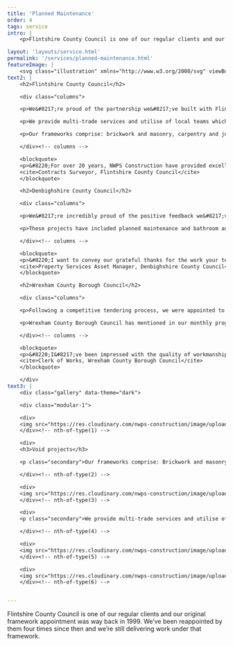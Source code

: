 ```yaml
---
title: 'Planned Maintenance'
order: 4
tags: service
intro: |
    <p>Flintshire County Council is one of our regular clients and our original framework appointment was way back in 1999. We&#8221;re also incredibly proud of the positive feedback we&#8217;ve received from Denbighshire County Council and w&#8217;ve been delivering projects for them since our appointment as a preferred supplier in 2002. In 2018, we were appointed to their framework by Wrexham County Borough Council and now work on planned repairs and maintenance to their housing stock.</p>

layout: 'layouts/service.html'
permalink: '/services/planned-maintenance.html'
featureImage: |
    <svg class="illustration" xmlns="http://www.w3.org/2000/svg" viewBox="0 0 405 445"><path d="M927.72 584H287.677s.959-59.334 3.83-72.73c2.872-13.4 3.828-21.532 3.828-21.532s-26.264-7.176-30.573-20.575c-4.305-13.398-6.698-23.447-6.698-23.447s-6.223 34.931-22.015 39.237c-15.793 4.305-36.851 5.263-67.48-.958-30.63-6.22-73.664-7.176-73.664-16.27 0-9.089 9.534-23.923 11.448-42.584 1.913-18.66 1.913-37.284 1.913-37.284s34.937 6.7 44.51 8.613l16.75 3.35s-11.485 49.244-1.434 53.075c10.047 3.827 60.3 16.268 63.17 2.392 2.872-13.879 5.265-57.382 5.265-57.382s-47.858.478-70.351-3.827c-22.493-4.307-70.829-16.268-75.616-25.36-4.787-9.091-5.265-16.27-5.265-16.27s11.965-11.96 37.809-18.66c25.842-6.698 32.35-5.905 35.558-2.714 3.205 3.194 21.392 16.111 42.929 24.245 21.536 8.136 32.543 15.313 42.594 13.398 10.048-1.912 125.866-8.135 128.26-16.268 2.392-8.134 9.092-30.145 0-29.19-9.095.96 3.076 35.89-3.01 28.951-6.085-6.937-3.868-26.926-3.868-26.926l-173.677 19.06c-.197-3.094 201.425-23.253 203.525-32.088 2.393-10.525 5.266-34.93-4.786-31.58-10.05 3.35-13.4 12.44-11.006 18.181 2.392 5.745 14.357 11.486 12.443 11.486-18.977 0-30.554-19.385-8.135-29.19 0 0-87.68 17.26-89.067 17.003-1.386-.255-9.043-29.443-18.616-25.614-9.57 3.827-9.57 49.762 4.308 42.106 13.879-7.655 19.143-15.31 12.922-28.708-6.22-13.398 5.743-30.624 15.314-21.532 9.572 9.09 9.572 22.966 6.7 25.837-2.87 2.872-10.528 10.05-16.271 2.872-5.743-7.177-5.743-29.187-8.614-29.187-2.871 0-125.868 53.11-122.037 50.24 3.827-2.87 97.152-35.886 95.715-34.452-1.438 1.436-101.5 40.605-101.5 40.605s1.161 7.591-.754 7.112c-3.144-.75-2.805-8.815-9.602-12.666-11.006-4.784-23.584-7.297-44.163-2.513-16.877 3.924-24.154 12.002-28.865 16.24-6.171 5.559 59.007-18.892 38.261-7.288-22.015 8.612-46.722 16.409-31.41 14.016 15.316-2.393 41.935-16.895 56.384-18.734 14.449-1.842 17.32-4.234 17.32-7.106 0-2.87 7.856-48.888 7.994-59.852.142-10.964.62-52.018 2.054-45.799 1.436 6.222-5.265 48.233-.478 46.32 4.786-1.913 3.827-21.436 4.786-16.176.957 5.265-7.179 23.83-.96 24.79 6.225.956.482 14.354-.955 16.268-1.435 1.912-11.485 33.016-9.57 32.537 1.912-.48 16.272 1.912 19.621-24.403 3.35-26.317 6.7-61.63-2.394-84.119-9.092-22.49-38.152-31.58-51.553-31.58-13.4 0-26.8 9.09-30.152 23.447-3.35 14.353-3.96 100.385-6.355 112.826-2.39 12.442-6.699 22.49-6.699 22.49s-9.571 14.833-12.92 15.31c-3.351.479-18.666 6.22-18.666 6.22s-.479 13.878 3.351 24.883c3.828 11.006 8.614 11.483 11.007 11.483 2.395 0 23.927-8.134 23.927-8.134l12.923 5.743s-88.48 22.133-90.902 20.157c-2.42-1.974-5.292-9.153-5.292-14.417 0-5.263 1.294-10.27 1.294-10.27s53.743-1.213 44.65-.735c-9.094.478-41.159 2.393-44.508-2.392-3.35-4.786-1.436-18.662.478-23.925 1.914-5.263 37.329-3.827 37.329-3.827s34.459-1.914 37.33-7.178c2.872-5.263 6.22-26.316 12.444-34.449 6.221-8.135 62.75-55.984 37.385-46.895-25.365 9.094-33.98 27.275-32.544 10.05 1.435-17.226 15.87-47.755 14.91-53.018-.954-5.264-15.79.959-17.227-3.35-1.434-4.305 0-14.352 6.22-22.966 6.224-8.612 11.488-21.532 19.625-26.796 8.136-5.262 34.803-10.049 45.81-8.133 11.007 1.914 33.98 29.666 43.072 38.278 9.092 8.612 31.106 18.183 31.588 19.617.478 1.437 5.742 64.98 3.826 62.588-1.913-2.393-1.435-19.14-4.786-19.14-3.348 0-56.472 3.83-56.95 6.7-.478 2.871-9.092 21.532-2.393 21.532 6.701 0 54.535-5.637 59.332-7.365 4.797-1.727 4.32-22.3 7.19-22.3 2.873 0 26.323.477 26.323.477s3.828 7.656 1.435 9.569c-2.393 1.914-22.971 12.441-25.363 9.57-2.395-2.87-3.83-60.672-4.788-64.98-.844-3.802-1.314-15.581-3.133-24.912a59.717 59.717 0 00-.795-3.55c-2.496-9.627 3.002-13.904 3.002-13.904l-6.775-6.06s-5.14 13.192-6.923 16.399c-1.782 3.208-7.846 5.349-23.178-4.278-15.332-9.624-19.612-14.973-26.743-18.18-7.13-3.209-18.897-10.34-18.897-10.34s-2.496 3.92-1.782 6.418c.71 2.495 22.82 10.694 31.733 17.467 8.915 6.775 23.177 29.592 24.603 27.45 1.427-2.137 12.476-11.927 12.476-11.927s15.337 32.25 11.059 23.692c-4.28-8.556-11.651-24.226-8.915-24.6 2.735-.37 18.692-11.764 19.761-11.764 1.069 0 4.843 4.992 5.911 6.062 1.07 1.07 11.767 35.651 15.69 41.71 3.921 6.06 9.628 12.122 10.339 14.26.714 2.14 1.783 28.52 2.854 28.877 1.068.358 8.202 1.782 8.202-2.854 0-4.632.354-40.996-3.568-50.978-3.921-9.983-4.634-15.328-10.34-18.537-5.704-3.208-16.046-9.27-15.69-7.844.357 1.425 12.482 5.347 14.266 10.695 1.78 5.35 9.269 35.652 4.99 26.737-4.28-8.913-3.21-20.32-7.845-26.023-4.634-5.705-13.906-11.765-15.69-14.262-1.78-2.495-29.848-15.094-31.99-19.015-2.137-3.922.409-12.355.409-12.355s-22.972.358-34.381-4.278c-40.58-16.482-15.76-12.752-22.108-24.6 0 0-5.705-1.424-7.844-6.058-2.14-4.635-6.063-20.321-3.211-22.46 2.855-2.14 11.413 4.279 13.55 9.269 2.14 4.99 1.783 9.27 3.21 6.774 1.427-2.498 0-4.992 1.07-10.34 1.07-5.346 3.922-6.059 5.703-11.408 1.785-5.346 2.499-14.26 2.499-14.26s-10.7.358-23.534 6.774c-12.837 6.419-15.69 7.843-18.542 8.2-1.973.248 5.765 3.9 9.32 5.897 1.588.89 2.341 1.453 1.02 1.233-4.279-.714-16.046-6.06-16.046-9.268 0-3.209 13.552-16.4 33.163-19.965 19.609-3.565 68.458-1.78 79.514-1.78 11.053 0 23.53 1.424 19.966 4.275-3.566 2.85-8.556 2.14-17.114 2.85-8.559.714-66.322.358-70.602.358-4.276 0-24.602 2.854-32.09 6.419-7.487 3.564-4.992-18.181-3.921-20.678 1.07-2.495 8.912-32.083 20.326-39.572 11.409-7.487 20.32-9.982 25.314-9.267 4.993.713 22.106 36.361 19.612 28.16-2.498-8.2-18.543-30.301-16.76-31.369 1.783-1.07 19.254.712 22.464 1.78 3.209 1.071 18.183 27.808 14.618 22.106-3.566-5.706-11.054-19.254-8.913-18.897 2.138.36 12.835 6.061 17.827 10.34 4.993 4.279 17.83 37.79 13.55 38.859-4.277 1.068-43.5-3.21-57.763-.714-14.264 2.496-40.65 8.2-42.075 9.625-1.426 1.426 3.567 41.353 3.923 43.137.357 1.784-1.071-23.886 2.851-25.31 3.924-1.428 12.481 7.84 13.55 3.562 1.07-4.276 9.986-21.743 17.116-22.46 7.13-.71 59.189 2.497 59.189 2.497s-.711 20.32-.357 26.739c.357 6.416-1.425 17.11-2.852 23.528-1.424 6.416-12.686 27.45-15.895 29.232-3.21 1.782-19.406 2.497-28.319 2.497-8.915 0-34.586-6.062-37.795-12.477-3.209-6.42-5.706-17.47-5.35-10.34.357 7.131 1.784 17.825 1.784 17.825s-1.07 15.33 3.923 23.887c4.99 8.553 58.475 47.056 46.708 45.985-11.767-1.067-32.803-9.98-20.68-1.067 12.124 8.91 37.44 16.754 41.005 18.18 3.565 1.425 9.983 45.989 9.983 45.989s-86.288 36.005-87.002 37.074c-.713 1.071 5.707 27.452 19.612 31.73 13.905 4.278 51.703 26.024 63.825 26.024 12.123 0 46.463-2.102 48.904-2.478 2.443-.372 15.633-2.87 15.633-2.87s-1.425 6.418-7.13 9.626c-5.704 3.208-8.558 1.07-11.41 6.774-2.853 5.702-3.922 9.27-9.627 12.834-5.705 3.565-9.628 4.276-18.184 4.633-8.558.356-24.96-1.783-24.96-1.783s-4.637 41.711-.715 39.57c3.924-2.137 19.255-31.726 20.326-27.09 1.07 4.633 2.851 21.388 2.851 21.388s-3.565 20.322 4.993 22.818c8.56 2.492 29.229 8.348 33.151.508 3.921-7.845-.11-54.286-1.539-62.128-1.427-7.843 2.976-14.672 1.905-12.534 2.74 1.253 9.783 76.68 4.636 90.553-.357 6.414 6.417 12.118-2.495 13.188-8.916 1.07-31.022.713-36.727 4.278-5.704 3.566-16.405 14.617-13.906 14.973 2.495.356 21.393-3.566 14.975-1.427-6.417 2.14-17.116 4.991-17.474 6.419-.354 1.424-2.138 80.569-4.276 71.298-2.14-9.267 1.425-73.083 2.138-83.063.715-9.981 4.343-26.022 4.312-19.962 4.24 5.348-.158 32.757-9.304 27.09-6.773-6.058-19.61-15.328-19.61-10.693s23.175 29.233 13.906 26.38c-9.272-2.85-52.77-31.73-57.051-27.808-4.277 3.922-3.921 31.373-10.696 28.878-6.776-2.496-24.247-35.293-26.03-27.806-1.783 7.486.355 21.389-6.775 11.764-7.132-9.626-15.69-33.153-15.69-22.816 0 10.339 6.777 97.323 6.421 98.392-.357 1.072-175.465 0-175.465 0" stroke="#FA6E34" stroke-width="2" fill="none" fill-rule="evenodd" stroke-linejoin="round"/></svg>
text2: |
    <h2>Flintshire County Council</h2>

    <div class="columns">

    <p>We&#8217;re proud of the partnership we&#8217;ve built with Flintshire County Council over the past 20 years, delivering over 11,000 projects for them. As part of the &#8216;Void Property Works&#8217; and &#8216;Repair and Maintenance Works&#8217; frameworks, we work on Flintshire County Council&#8217;s social housing stock. These frameworks deliver disabled adaptations, planned maintenance of tenanted properties, and extensions and refurbishment of public building and schools.</p>

    <p>We provide multi-trade services and utilise of local teams which are supported by our network of specialist subcontractors. They include damp proofing, electrical work, and gas safety.</p>

    <p>Our frameworks comprise: brickwork and masonry, carpentry and joinery, drainage, fencing and gates, foundations, groundworks, plastering and decorating, and roofing.</p>

    </div><!-- columns -->

    <blockquote>
    <p>&#8220;For over 20 years, NWPS Construction have provided excellent support on numerous types of building projects. I can confidently recommend them as a solid and reliable contractor and as experts in their field.&#8221;</p>
    <cite>Contracts Surveyor, Flintshire County Council</cite>
    </blockquote>

    <h2>Denbighshire County Council</h2>

    <div class="columns">

    <p>We&#8217;re incredibly proud of the positive feedback we&#8217;ve received from Denbighshire County Council. We&#8217;ve been delivering projects for them since our appointment as a preferred supplier in 2002. We&#8217;ve been reappointed four times since then and have delivered over 1,000 projects.</p>

    <p>These projects have included planned maintenance and bathroom adaptation on tenanted properties. 98&#37; of the projects we&#8217;ve completed on void properties were delivered within a given timeframe, bringing extra cost savings for Denbighshire County Council.</p>

    </div><!-- columns -->

    <blockquote>
    <p>&#8220;I want to convey our grateful thanks for the work your team has done at the Llys Y Felin sheltered housing scheme. I&#8217;ve heard nothing but praise from my staff and our tenants about the speed and quality of your work.&#8221;</p>
    <cite>Property Services Asset Manager, Denbighshire County Council</cite>
    </blockquote>

    <h2>Wrexham County Borough Council</h2>

    <div class="columns">

    <p>Following a competitive tendering process, we were appointed to their framework in 2018 and have completed over 200 projects for Wrexham County Borough Council. We&#8217;ve since been appointed to their Planned Repairs and Maintenance framework for their housing stock.</p>

    <p>Wrexham County Borough Council has mentioned in our monthly progress meetings how happy they are with the planned maintenance work we&#8217;ve delivered for them.</p> 

    </div><!-- columns -->

    <blockquote>
    <p>&#8220;I&#8217;ve been impressed with the quality of workmanship, attitude and commitment from everyone at NWPS Construction. I&#8217;ve no hesitation in recommending them to other authorities for maintenance work on their housing.&#8221;</p>
    <cite>Clerk of Works, Wrexham County Borough Council</cite>
    </blockquote>

    </div>
text3: |
    <div class="gallery" data-theme="dark">

    <div class="modular-1">

    <div>
    <img src="https://res.cloudinary.com/nwps-construction/image/upload/f_auto/v1617878863/website/westbourne-1_pcdoyj.jpg" alt="">
    </div><!-- nth-of-type(1) -->

    <div>
    <h3>Void projects</h3>

    <p class="secondary">Our frameworks comprise: Brickwork and masonry, carpentry and joinery, drainage, fencing and gates, foundations, groundworks, plastering and decorating, and roofing.</p>

    </div><!-- nth-of-type(2) -->

    <div>
    <img src="https://res.cloudinary.com/nwps-construction/image/upload/f_auto/v1617878863/website/westbourne-2_fpkrlo.jpg" alt="">
    </div><!-- nth-of-type(3) -->

    <div>
    <p class="secondary">We provide multi-trade services and utilise of local teams which are supported by our network of specialist subcontractors. They include damp proofing, electrical work, and gas safety.</p>

    </div><!-- nth-of-type(4) -->

    <div>
    <img src="https://res.cloudinary.com/nwps-construction/image/upload/f_auto/v1617878863/website/westbourne-3_zhgyyt.jpg" alt="">
    </div><!-- nth-of-type(5) -->

    <div>
    <img src="https://res.cloudinary.com/nwps-construction/image/upload/f_auto/v1617878863/website/westbourne-4_sdaw8h.jpg" alt="">
    </div><!-- nth-of-type(6) -->


---
```


<p class="dropcap">Flintshire County Council is one of our regular clients and our original framework appointment was way back in 1999. We&#8217;ve been reappointed by them four times since then and we&#8217;re still delivering work under that framework.</p>
